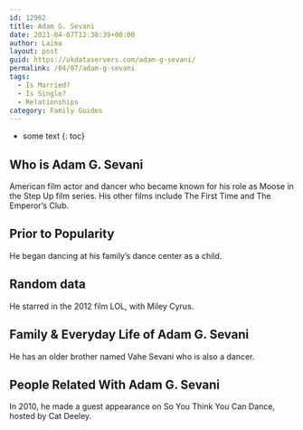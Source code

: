 ```yaml
---
id: 12962
title: Adam G. Sevani
date: 2021-04-07T12:38:39+00:00
author: Laima
layout: post
guid: https://ukdataservers.com/adam-g-sevani/
permalink: /04/07/adam-g-sevani
tags:
  - Is Married?
  - Is Single?
  - Relationships
category: Family Guides
---
```


* some text
{: toc}


## Who is Adam G. Sevani
                  
                  
                  
American film actor and dancer who became known for his role as Moose in the Step Up film series. His other films include The First Time and The Emperor&#8217;s Club.
                  
              
            
              
            
                
                
                
## Prior to Popularity
                  
                  
                  
He began dancing at his family&#8217;s dance center as a child.
                  
              
            
              
            
                
                
                
## Random data
                  
                  
                  
He starred in the 2012 film LOL, with Miley Cyrus.
                  
              
            
              
            
                
                
                
## Family & Everyday Life of Adam G. Sevani
                  
                  
                  
He has an older brother named Vahe Sevani who is also a dancer.
                  
              
            
              
            
                
                
                
## People Related With Adam G. Sevani
                  
                  
                  
In 2010, he made a guest appearance on So You Think You Can Dance, hosted by Cat Deeley.
                  
              
            
              
            
                
              
            
              
              
            
            
              
            
          
          
          
